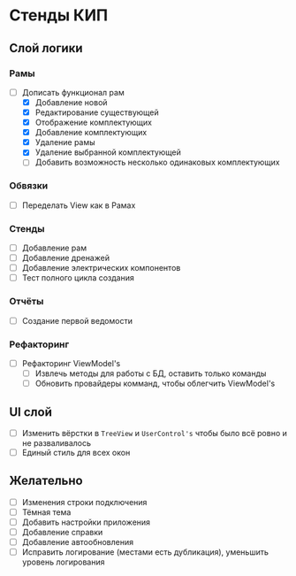 # Стенды КИП

## Слой логики

### Рамы
- [ ] Дописать функционал рам 
  - [x] Добавление новой
  - [x] Редактирование существующей
  - [x] Отображение комплектующих
  - [x] Добавление комплектующих
  - [x] Удаление рамы
  - [x] Удаление выбранной комплектующей
  - [ ] Добавить возможность несколько одинаковых комплектующих

### Обвязки
- [ ] Переделать View как в Рамах 

### Стенды 
- [ ] Добавление рам
- [ ] Добавление дренажей
- [ ] Добавление электрических компонентов
- [ ] Тест полного цикла создания

### Отчёты
- [ ] Создание первой ведомости

### Рефакторинг
- [ ] Рефакторинг ViewModel's
  - [ ] Извлечь методы для работы с БД, оставить только команды
  - [ ] Обновить провайдеры комманд, чтобы облегчить ViewModel's

## UI слой
- [ ] Изменить вёрстки в `TreeView` и `UserControl's` чтобы было всё ровно и не разваливалось
- [ ] Единый стиль для всех окон

## Желательно
- [ ] Изменения строки подключения
- [ ] Тёмная тема
- [ ] Добавить настройки приложения
- [ ] Добавление справки
- [ ] Добавление автообновления
- [ ] Исправить логирование (местами есть дубликация), уменьшить уровень логирования